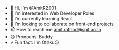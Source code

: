 - 👋 Hi, I’m @AmitR2001
- 👀 I’m interested in Web Developer Roles
- 🌱 I’m currently learning React
- 💞️ I’m looking to collaborate on front-end projects
- 📫 How to reach me amit.rathod@spit.ac.in
- 😄 Pronouns: Buddy
- ⚡ Fun fact: I'm Otaku😒

<!---
AmitR2001/AmitR2001 is a ✨ special ✨ repository because its `README.md` (this file) appears on your GitHub profile.
You can click the Preview link to take a look at your changes.
--->
